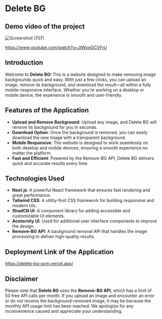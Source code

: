 # Delete BG

## Demo video of the project

![Screenshot (707)](https://github.com/user-attachments/assets/5a23bcae-a688-4263-b2b8-0fd45da74b63)

https://www.youtube.com/watch?v=JtWxpGCVFrU

## Introduction

Welcome to **Delete BG**! This is a website designed to make removing image backgrounds quick and easy. With just a few clicks, you can upload an image, remove its background, and download the result—all within a fully mobile-responsive interface. Whether you're working on a desktop or mobile device, the experience is smooth and user-friendly.

## Features of the Application

- **Upload and Remove Background**: Upload any image, and Delete BG will remove its background for you in seconds.
- **Download Option**: Once the background is removed, you can easily download the new image with a transparent background.
- **Mobile Responsive**: The website is designed to work seamlessly on both desktop and mobile devices, ensuring a smooth experience no matter the platform.
- **Fast and Efficient**: Powered by the Remove-BG API, Delete BG delivers quick and accurate results every time.

## Technologies Used

- **Next.js**: A powerful React framework that ensures fast rendering and great performance.
- **Tailwind CSS**: A utility-first CSS framework for building responsive and modern UIs.
- **ShadCN UI**: A component library for adding accessible and customizable UI elements.
- **Aceternity UI**: Used for additional user interface components to improve the design.
- **Remove-BG API**: A background removal API that handles the image processing to deliver high-quality results.

## Deployment Link of the Application

https://delete-bg-som.vercel.app/

## Disclaimer

Please note that **Delete BG** uses the **Remove-BG API**, which has a limit of 50 free API calls per month. If you upload an image and encounter an error or do not receive the background-removed image, it may be because the monthly API usage limit has been reached. We apologize for any inconvenience caused and appreciate your understanding.
